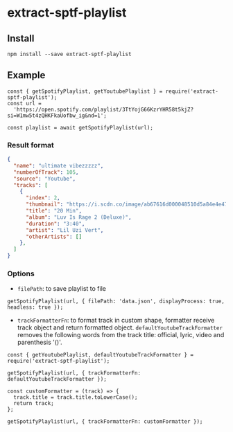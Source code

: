 # extract-sptf-playlist

## Install
```
npm install --save extract-sptf-playlist
```
## Example 
```node
const { getSpotifyPlaylist, getYoutubePlaylist } = require('extract-sptf-playlist');
const url =
  'https://open.spotify.com/playlist/3TtYojG66KzrYHR58t5kjZ?si=W1mw5t4zQHKFkaUofbw_ig&nd=1';

const playlist = await getSpotifyPlaylist(url);

```
### Result format
```json
{
  "name": "ultimate vibezzzzz",
  "numberOfTrack": 105,
  "source": "Youtube",
  "tracks": [
    {
      "index": 2,
      "thumbnail": "https://i.scdn.co/image/ab67616d000048510d5a84e4e47399d2726c330c",
      "title": "20 Min",
      "album": "Luv Is Rage 2 (Deluxe)",
      "duration": "3:40",
      "artist": "Lil Uzi Vert",
      "otherArtists": []
    },
  ]
}

```
### Options
- `filePath`: to save playlist to file 
```node
getSpotifyPlaylist(url, { filePath: 'data.json', displayProcess: true, headless: true });
```

- `trackFormatterFn`: to format track in custom shape, formatter receive track object and return formatted object. `defaultYoutubeTrackFormatter` removes the following words from the track title: official, lyric, video and parenthesis '()'.

```node
const { getYoutubePlaylist, defaultYoutubeTrackFormatter } = require('extract-sptf-playlist');

getSpotifyPlaylist(url, { trackFormatterFn: defaultYoutubeTrackFormatter });

const customFormatter = (track) => {
  track.title = track.title.toLowerCase();
  return track;
};

getSpotifyPlaylist(url, { trackFormatterFn: customFormatter });
```
